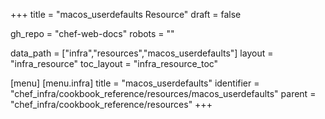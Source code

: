 +++
title = "macos_userdefaults Resource"
draft = false

gh_repo = "chef-web-docs"
robots = ""

data_path = ["infra","resources","macos_userdefaults"]
layout = "infra_resource"
toc_layout = "infra_resource_toc"


[menu]
  [menu.infra]
    title = "macos_userdefaults"
    identifier = "chef_infra/cookbook_reference/resources/macos_userdefaults"
    parent = "chef_infra/cookbook_reference/resources"
+++

<!-- The contents of this page are automatically generated from the macos_userdefaults.yaml file in the data directory. -->
<!-- To suggest a change, edit the https://github.com/chef/chef/blob/master/lib/chef/resource/macos_userdefaults.rb file
      and submit a pull request to the https://github.com/chef/chef repository. -->

